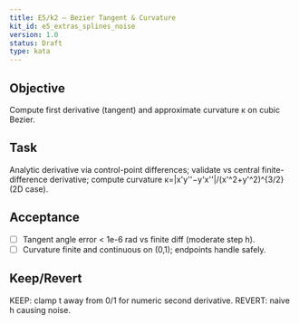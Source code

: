 ```yaml
---
title: E5/k2 — Bezier Tangent & Curvature
kit_id: e5_extras_splines_noise
version: 1.0
status: Draft
type: kata
---
```

## Objective
Compute first derivative (tangent) and approximate curvature κ on cubic Bezier.
## Task
Analytic derivative via control-point differences; validate vs central finite-difference derivative; compute curvature κ=|x'y''−y'x''|/(x'^2+y'^2)^{3/2} (2D case).
## Acceptance
- [ ] Tangent angle error < 1e-6 rad vs finite diff (moderate step h).
- [ ] Curvature finite and continuous on (0,1); endpoints handle safely.
## Keep/Revert
KEEP: clamp t away from 0/1 for numeric second derivative. REVERT: naive h causing noise.